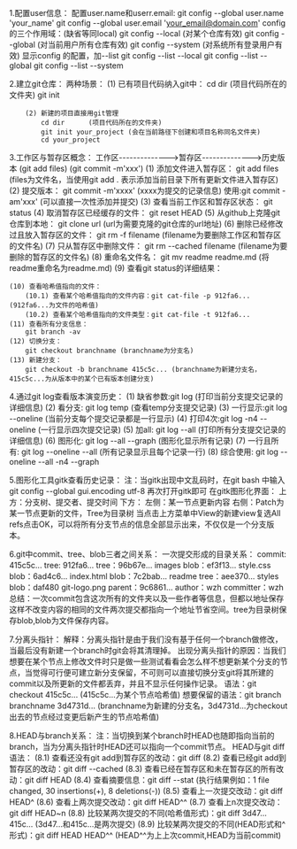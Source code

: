 1.配置user信息：
    配置user.name和userr.email:
        git config --global user.name 'your_name'
        git config --global user.email 'your_email@domain.com'
    config的三个作用域：(缺省等同local)
        git config --local      (对某个仓库有效)
        git config --global     (对当前用户所有仓库有效)
        git config --system     (对系统所有登录用户有效)
    显示config 的配置，加--list
        git config --list --local
        git config --list --global
        git config --list --system    

2.建立git仓库：
    两种场景：
        (1) 已有项目代码纳入git中：
            cd dir      (项目代码所在的文件夹)
            git init

        (2) 新建的项目直接用git管理
            cd dir      (项目代码所在的文件夹)
            git init your_project (会在当前路径下创建和项目名称同名文件夹)
            cd your_project

3.工作区与暂存区概念：
    工作区-------------->暂存区-------------->历史版本
           (git add files)     (git commit -m'xxx')
    (1) 添加文件进入暂存区：
        git add files       (files为文件名，当使用git add . 表示添加当前目录下所有更新文件进入暂存区)
    (2) 提交版本：
        git commit -m'xxxx'     (xxxx为提交的记录信息)
        使用:git commit -am'xxx'    (可以直接一次性添加并提交)
    (3) 查看当前工作区和暂存区状态：
        git status
    (4) 取消暂存区已经缓存的文件：
        git reset HEAD
    (5) 从github上克隆git仓库到本地：
        git clone url   (url为需要克隆的git仓库的url地址)
    (6) 删除已经修改过且放入暂存区的文件：
        git rm -f filename  (filename为要删除工作区和暂存区的文件名)
    (7) 只从暂存区中删除文件：
        git rm --cached filename    (filename为要删除的暂存区的文件名)
    (8) 重命名文件名：
        git mv readme readme.md  (将readme重命名为readme.md)
    (9) 查看git status的详细结果：
        
    (10) 查看哈希值指向的文件：
        (10.1) 查看某个哈希值指向的文件内容：git cat-file -p 912fa6... (912fa6...为文件的哈希值)
        (10.2) 查看某个哈希值指向的文件类型：git cat-file -t 912fa6...
    (11) 查看所有分支信息：
        git branch -av
    (12) 切换分支：
        git checkout branchname (branchname为分支名)
    (13) 新建分支：
        git checkout -b branchname 415c5c... (branchname为新建分支名，415c5c...为从版本中的某个已有版本创建分支)
    
4.通过git log查看版本演变历史：
    (1) 缺省参数:git log (打印当前分支提交记录的详细信息)
    (2) 看分支: git log temp (查看temp分支提交记录)
    (3) 一行显示:git log --oneline (当前分支每个提交记录都是一行显示)
    (4) 打印4次:git log -n4 --oneline (一行显示四次提交记录)
    (5) 加all: git log --all (打印所有分支提交记录的详细信息)
    (6) 图形化: git log --all --graph (图形化显示所有记录)
    (7) 一行且所有: git log --oneline --all (所有记录显示且每个记录一行)
    (8) 综合使用: git log --oneline --all -n4 --graph

5.图形化工具gitk查看历史记录：
    注：当gitk出现中文乱码时，在git bash 中输入 git config --global gui.encoding utf-8 再次打开gitk即可
    在gitk图形化界面：
        上方：分支树、提交者、提交时间
        下方：
            左侧：某一节点更新内容
            右侧：Patch为某一节点更新的文件，Tree为目录树
    当点击上方菜单中View的新建view复选All refs点击OK，可以将所有分支节点的信息全部显示出来，不仅仅是一个分支版本。

6.git中commit、tree、blob三者之间关系：
    一次提交形成的目录关系：
    commit: 415c5c...
        tree: 912fa6...
            tree：96b67e... images
                blob：ef3f13... style.css
            blob：6ad4c6... index.html
            blob：7c2bab... readme
            tree：aee370... styles
                blob：daf480 git-logo.png
        parent：9c6861...
        author：wzh
        committer：wzh 
    总结：一次commit包含这次所有的文件夹以及一些作者等信息，但都以地址保存这样不改变内容的相同的文件两次提交都指向一个地址节省空间。tree为目录树保存blob,blob为文件保存内容。

7.分离头指针：
    解释：分离头指针是由于我们没有基于任何一个branch做修改，当最后没有新建一个branch时git会将其清理掉。
    出现分离头指针的原因：当我们想要在某个节点上修改文件时只是做一些测试看看会怎么样不想更新某个分支的节点，当觉得可行便可建立新分支保留，不可则可以直接切换分支git将其所建的commit以及所更新的文件都丢弃，并且不显示任何操作记录。
    语法：git checkout 415c5c... (415c5c...为某个节点哈希值)
    想要保留的语法：git branch branchname 3d4731d... (branchname为新建的分支名，3d4731d...为checkout出去的节点经过变更后新产生的节点哈希值)

8.HEAD与branch关系：
    注：当切换到某个branch时HEAD也随即指向当前的branch，当为分离头指针时HEAD还可以指向一个commit节点。
    HEAD与git diff语法：
    (8.1) 查看还没有git add到暂存区的改动：git diff
    (8.2) 查看已经git add到暂存区的改动：git diff --cached
    (8.3) 查看已经在暂存区和未在暂存区的所有改动：git diff HEAD
    (8.4) 查看摘要信息：git diff --stat  (执行结果例如：1 file changed, 30 insertions(+), 8 deletions(-))
    (8.5) 查看上一次提交改动：git diff HEAD^
    (8.6) 查看上两次提交改动：git diff HEAD^^
    (8.7) 查看上n次提交改动：git diff HEAD~n 
    (8.8) 比较某两次提交的不同(哈希值形式)：git diff 3d47... 415c... (3d47...和415c...是两次提交)
    (8.9) 比较某两次提交的不同(HEAD形式和^形式)：git diff HEAD HEAD^^ (HEAD^^为上上次commit,HEAD为当前commit)

